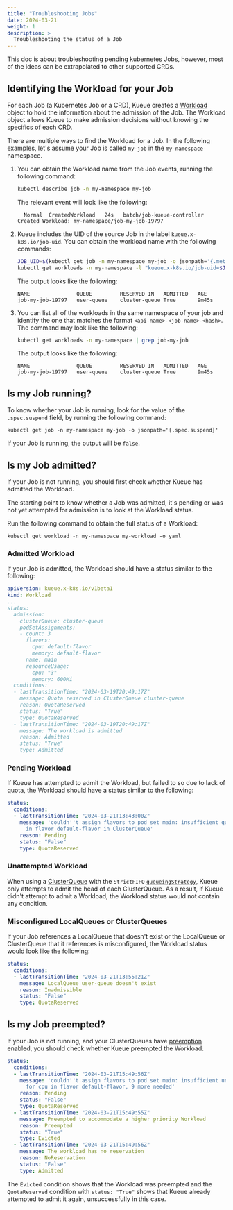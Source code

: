 ```yaml
---
title: "Troubleshooting Jobs"
date: 2024-03-21
weight: 1
description: >
  Troubleshooting the status of a Job
---
```


This doc is about troubleshooting pending kubernetes Jobs, however, most of the ideas can be extrapolated
to other supported CRDs.

## Identifying the Workload for your Job

For each Job (a Kubernetes Job or a CRD), Kueue creates a [Workload](/docs/concepts/workload) object to hold the
information about the admission of the Job. The Workload object allows Kueue to make admission decisions without
knowing the specifics of each CRD.

There are multiple ways to find the Workload for a Job. In the following examples, let's assume your
Job is called `my-job` in the `my-namespace` namespace.

1. You can obtain the Workload name from the Job events, running the following command:

   ```bash
   kubectl describe job -n my-namespace my-job
   ```

   The relevant event will look like the following:

   ```
     Normal  CreatedWorkload   24s   batch/job-kueue-controller  Created Workload: my-namespace/job-my-job-19797
   ```

2. Kueue includes the UID of the source Job in the label `kueue.x-k8s.io/job-uid`.
   You can obtain the workload name with the following commands:

   ```bash
   JOB_UID=$(kubectl get job -n my-namespace my-job -o jsonpath='{.metadata.uid}')
   kubectl get workloads -n my-namespace -l "kueue.x-k8s.io/job-uid=$JOB_UID"
   ```

   The output looks like the following:

   ```
   NAME               QUEUE         RESERVED IN   ADMITTED   AGE
   job-my-job-19797   user-queue    cluster-queue True       9m45s
   ```

3. You can list all of the workloads in the same namespace of your job and identify the one
   that matches the format `<api-name>-<job-name>-<hash>`.
   The command may look like the following:

   ```bash
   kubectl get workloads -n my-namespace | grep job-my-job
   ```

   The output looks like the following:

   ```
   NAME               QUEUE         RESERVED IN   ADMITTED   AGE
   job-my-job-19797   user-queue    cluster-queue True       9m45s
   ```

## Is my Job running?

To know whether your Job is running, look for the value of the `.spec.suspend` field, by
running the following command:

```
kubectl get job -n my-namespace my-job -o jsonpath='{.spec.suspend}'
```

If your Job is running, the output will be `false`.

## Is my Job admitted?

If your Job is not running, you should first check whether Kueue has admitted the Workload.

The starting point to know whether a Job was admitted, it's pending or was not yet attempted
for admission is to look at the Workload status.

Run the following command to obtain the full status of a Workload:

```
kubectl get workload -n my-namespace my-workload -o yaml
```

### Admitted Workload

If your Job is admitted, the Workload should have a status similar to the following:

```yaml
apiVersion: kueue.x-k8s.io/v1beta1
kind: Workload
...
status:
  admission:
    clusterQueue: cluster-queue
    podSetAssignments:
    - count: 3
      flavors:
        cpu: default-flavor
        memory: default-flavor
      name: main
      resourceUsage:
        cpu: "3"
        memory: 600Mi
  conditions:
  - lastTransitionTime: "2024-03-19T20:49:17Z"
    message: Quota reserved in ClusterQueue cluster-queue
    reason: QuotaReserved
    status: "True"
    type: QuotaReserved
  - lastTransitionTime: "2024-03-19T20:49:17Z"
    message: The workload is admitted
    reason: Admitted
    status: "True"
    type: Admitted
```

### Pending Workload

If Kueue has attempted to admit the Workload, but failed to so due to lack of quota,
the Workload should have a status similar to the following:

```yaml
status:
  conditions:
  - lastTransitionTime: "2024-03-21T13:43:00Z"
    message: 'couldn''t assign flavors to pod set main: insufficient quota for cpu
      in flavor default-flavor in ClusterQueue'
    reason: Pending
    status: "False"
    type: QuotaReserved
```

### Unattempted Workload

When using a [ClusterQueue](/docs/concepts/cluster_queue) with the `StrictFIFO`
[`queueingStrategy`](/docs/concepts/cluster_queue/#queueing-strategy), Kueue only attempts
to admit the head of each ClusterQueue. As a result, if Kueue didn't attempt to admit
a Workload, the Workload status would not contain any condition.

### Misconfigured LocalQueues or ClusterQueues

If your Job references a LocalQueue that doesn't exist or the LocalQueue or ClusterQueue
that it references is misconfigured, the Workload status would look like the following:

```yaml
status:
  conditions:
  - lastTransitionTime: "2024-03-21T13:55:21Z"
    message: LocalQueue user-queue doesn't exist
    reason: Inadmissible
    status: "False"
    type: QuotaReserved
```

## Is my Job preempted?

If your Job is not running, and your ClusterQueues have [preemption](/docs/concepts/cluster_queue/#preemption) enabled,
you should check whether Kueue preempted the Workload.


```yaml
status:
  conditions:
  - lastTransitionTime: "2024-03-21T15:49:56Z"
    message: 'couldn''t assign flavors to pod set main: insufficient unused quota
      for cpu in flavor default-flavor, 9 more needed'
    reason: Pending
    status: "False"
    type: QuotaReserved
  - lastTransitionTime: "2024-03-21T15:49:55Z"
    message: Preempted to accommodate a higher priority Workload
    reason: Preempted
    status: "True"
    type: Evicted
  - lastTransitionTime: "2024-03-21T15:49:56Z"
    message: The workload has no reservation
    reason: NoReservation
    status: "False"
    type: Admitted
```

The `Evicted` condition shows that the Workload was preempted and the `QuotaReserved` condition with `status: "True"`
shows that Kueue already attempted to admit it again, unsuccessfully in this case.
